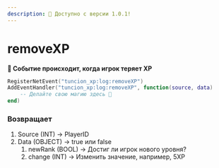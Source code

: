 ```yaml
---
description: 🔧 Доступно с версии 1.0.1!
---
```


# removeXP

**📢 Событие происходит, когда игрок теряет XP**

```lua
RegisterNetEvent("tuncion_xp:log:removeXP")
AddEventHandler("tuncion_xp:log:removeXP", function(source, data)
    -- Делайте свою магию здесь 💫
end)
```

### Возвращает

1. Source <span className="color-blue">(INT)</span> <span className="color-orange">-> PlayerID</span>
2. Data <span className="color-blue">(OBJECT)</span> <span className="color-orange">-> true или false</span>
   1. newRank <span className="color-blue">(BOOL)</span> <span className="color-orange">-> Достиг ли игрок нового уровня?</span>
   2. change <span className="color-blue">(INT)</span> <span className="color-orange">-> Изменить значение, например, 5XP</span>